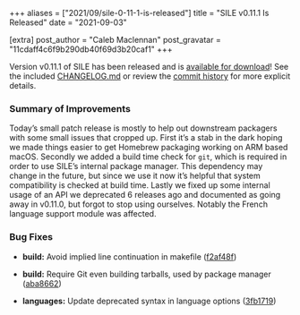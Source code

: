 +++
aliases = ["2021/09/sile-0-11-1-is-released"]
title = "SILE v0.11.1 Is Released"
date = "2021-09-03"

[extra]
post_author = "Caleb Maclennan"
post_gravatar = "11cdaff4c6f9b290db40f69d3b20caf1"
+++

Version v0.11.1 of SILE has been released and is [available for download][release]!
See the included [CHANGELOG.md][changelog] or review the [commit history][commits] for more explicit details.

### Summary of Improvements

Today’s small patch release is mostly to help out downstream packagers with some small issues that cropped up.
First it’s a stab in the dark hoping we made things easier to get Homebrew packaging working on ARM based macOS.
Secondly we added a build time check for `git`, which is required in order to use SILE’s internal package manager.
This dependency may change in the future, but since we use it now it’s helpful that system compatibility is checked at build time.
Lastly we fixed up some internal usage of an API we deprecated 6 releases ago and documented as going away in v0.11.0, but forgot to stop using ourselves.
Notably the French language support module was affected.

### Bug Fixes

* **build:** Avoid implied line continuation in makefile ([f2af48f](https://github.com/sile-typesetter/sile/commit/f2af48f2157f5727369f1ad4e049c84ae10af5ea))
* **build:** Require Git even building tarballs, used by package manager ([aba8662](https://github.com/sile-typesetter/sile/commit/aba86623034ff2a6eee2b8883865e1985f8152e3))
* **languages:** Update deprecated syntax in language options ([3fb1719](https://github.com/sile-typesetter/sile/commit/3fb1719ddab00f4aded435213393b09b98e83342))

  [release]: https://github.com/sile-typesetter/sile/releases/tag/v0.11.1
  [changelog]: https://github.com/sile-typesetter/sile/blob/master/CHANGELOG.md
  [commits]: https://github.com/sile-typesetter/sile/compare/v0.11.0...v0.11.1

